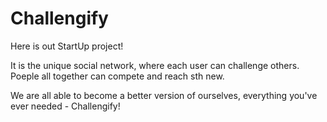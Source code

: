 # Challengify
Here is out StartUp project!

It is the unique social network, where each user can challenge others. Poeple all together can compete and reach sth new.

We are all able to become a better version of ourselves, everything you've ever needed - Challengify!
